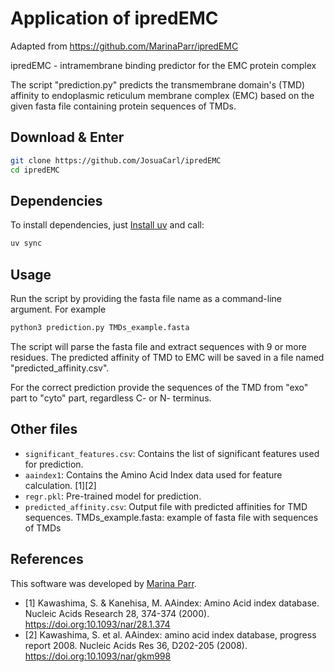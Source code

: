# Application of ipredEMC
Adapted from https://github.com/MarinaParr/ipredEMC

ipredEMC - intramembrane binding predictor for the EMC protein complex

The script "prediction.py" predicts the transmembrane domain's (TMD) affinity to endoplasmic reticulum membrane complex (EMC) based on the given fasta file containing protein sequences of TMDs.


## Download & Enter
```bash
git clone https://github.com/JosuaCarl/ipredEMC
cd ipredEMC
```

## Dependencies
To install dependencies, just [Install uv](https://docs.astral.sh/uv/getting-started/installation/) and call:

```bash
uv sync
```

## Usage

Run the script by providing the fasta file name as a command-line argument. For example 

```bash
python3 prediction.py TMDs_example.fasta
```

The script will parse the fasta file and extract sequences with 9 or more residues. The predicted affinity of TMD to EMC will be saved in a file named "predicted_affinity.csv". 

For the correct prediction provide the sequences of the TMD from "exo" part to "cyto" part, regardless C- or N- terminus. 
    
## Other files
- `significant_features.csv`: Contains the list of significant features used for prediction.
- `aaindex1`: Contains the Amino Acid Index data used for feature calculation. [1][2]
- `regr.pkl`: Pre-trained model for prediction.
- `predicted_affinity.csv`: Output file with predicted affinities for TMD sequences.
TMDs_example.fasta: example of fasta file with sequences of TMDs

## References
This software was developed by [Marina Parr](https://github.com/MarinaParr).

- [1] Kawashima, S. & Kanehisa, M. AAindex: Amino Acid index database. Nucleic Acids Research 28, 374-374 (2000). https://doi.org:10.1093/nar/28.1.374
- [2] Kawashima, S. et al. AAindex: amino acid index database, progress report 2008. Nucleic Acids Res 36, D202-205 (2008). https://doi.org:10.1093/nar/gkm998





